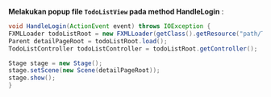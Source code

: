 **Melakukan popup file `TodoListView` pada method HandleLogin** :
``` java
void HandleLogin(ActionEvent event) throws IOException {  
FXMLLoader todoListRoot = new FXMLLoader(getClass().getResource("path/TodoListView.fxml"));  
Parent detailPageRoot = todoListRoot.load();  
TodoListController todoListController = todoListRoot.getController();  

Stage stage = new Stage();  
stage.setScene(new Scene(detailPageRoot));  
stage.show();  
}
```

